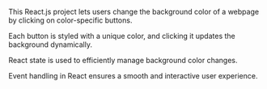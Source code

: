This React.js project lets users change the background color of a webpage by clicking on color-specific buttons.

Each button is styled with a unique color, and clicking it updates the background dynamically.

React state is used to efficiently manage background color changes.

Event handling in React ensures a smooth and interactive user experience.

